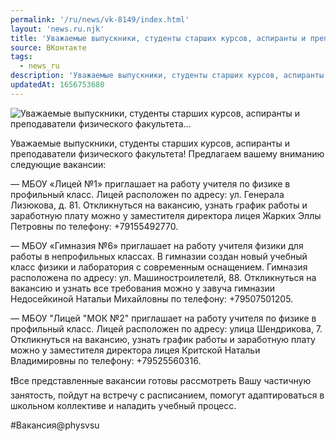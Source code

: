 ```yaml
---
permalink: '/ru/news/vk-8149/index.html'
layout: 'news.ru.njk'
title: 'Уважаемые выпускники, студенты старших курсов, аспиранты и преподаватели физического факультета…'
source: ВКонтакте
tags:
  - news_ru
description: 'Уважаемые выпускники, студенты старших курсов, аспиранты и преподаватели физического факультета…'
updatedAt: 1656753680
---
```

![Уважаемые выпускники, студенты старших курсов, аспиранты и преподаватели физического факультета…](https://sun9-57.userapi.com/impg/2v8Wlv9iIZRFPkkmk4fRnuWV0yl-ciNYKef2aA/_ldx7ze2CSE.jpg?size=510x340&quality=95&sign=8743d6fd9f4e7414a97b50c469509bd1&c_uniq_tag=sXA40rBgXYRsVsVHKPAfxWYWRsxRBPw_PNLK1BxgmAc&type=album)

Уважаемые выпускники, студенты старших курсов, аспиранты и преподаватели физического факультета! Предлагаем вашему вниманию следующие вакансии:

— МБОУ «Лицей №1» приглашает на работу учителя по физике в профильный класс. Лицей расположен по адресу: ул. Генерала Лизюкова, д. 81. Откликнуться на вакансию, узнать график работы и заработную плату можно у заместителя директора лицея Жарких Эллы Петровны по телефону: +79155492770.

— МБОУ «Гимназия №6» приглашает на работу учителя физики для работы в непрофильных классах. В гимназии создан новый учебный класс физики и лаборатория с современным оснащением. Гимназия расположена по адресу: ул. Машиностроилетелй, 88. Откликнуться на вакансию и узнать все требования можно у завуча гимназии Недосейкиной Натальи Михайловны по телефону: +79507501205.

— МБОУ "Лицей "МОК №2" приглашает на работу учителя по физике в профильный класс. Лицей расположен по адресу: улица Шендрикова, 7. Откликнуться на вакансию, узнать график работы и заработную плату можно у заместителя директора лицея Критской Натальи Владимировны по телефону: +79525560316.

❗Все представленные вакансии готовы рассмотреть Вашу частичную занятость, пойдут на встречу с расписанием, помогут адаптироваться в школьном коллективе и наладить учебный процесс.

#Вакансия@physvsu
